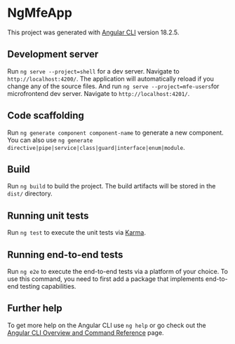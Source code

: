 # NgMfeApp

This project was generated with [Angular CLI](https://github.com/angular/angular-cli) version 18.2.5.

## Development server

Run `ng serve --project=shell` for a dev server. Navigate to `http://localhost:4200/`. The application will automatically reload if you change any of the source files.
And run `ng serve --project=mfe-users`for microfrontend dev server. Navigate to `http://localhost:4201/`.

## Code scaffolding

Run `ng generate component component-name` to generate a new component. You can also use `ng generate directive|pipe|service|class|guard|interface|enum|module`.

## Build

Run `ng build` to build the project. The build artifacts will be stored in the `dist/` directory.

## Running unit tests

Run `ng test` to execute the unit tests via [Karma](https://karma-runner.github.io).

## Running end-to-end tests

Run `ng e2e` to execute the end-to-end tests via a platform of your choice. To use this command, you need to first add a package that implements end-to-end testing capabilities.

## Further help

To get more help on the Angular CLI use `ng help` or go check out the [Angular CLI Overview and Command Reference](https://angular.dev/tools/cli) page.
